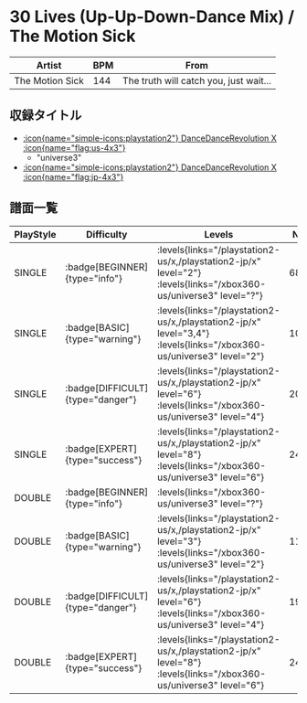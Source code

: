 # 30 Lives (Up-Up-Down-Dance Mix) / The Motion Sick

|Artist|BPM|From|
|------|---|----|
|The Motion Sick|144|The truth will catch you, just wait...|

## 収録タイトル

- [:icon{name="simple-icons:playstation2"} DanceDanceRevolution X :icon{name="flag:us-4x3"}](/playstation2-us/x)
  - "universe3"
- [:icon{name="simple-icons:playstation2"} DanceDanceRevolution X :icon{name="flag:jp-4x3"}](/playstation2-jp/x)

## 譜面一覧

|PlayStyle|Difficulty|Levels|Notes|Movie|
|---------|----------|------|-----|-----|
|SINGLE| :badge[BEGINNER]{type="info"}| :levels{links="/playstation2-us/x,/playstation2-jp/x" level="2"} :levels{links="/xbox360-us/universe3" level="?"}|68/0||
|SINGLE| :badge[BASIC]{type="warning"}| :levels{links="/playstation2-us/x,/playstation2-jp/x" level="3,4"} :levels{links="/xbox360-us/universe3" level="2"}|108/8||
|SINGLE| :badge[DIFFICULT]{type="danger"}| :levels{links="/playstation2-us/x,/playstation2-jp/x" level="6"} :levels{links="/xbox360-us/universe3" level="4"}|208/19||
|SINGLE| :badge[EXPERT]{type="success"}| :levels{links="/playstation2-us/x,/playstation2-jp/x" level="8"} :levels{links="/xbox360-us/universe3" level="6"}|243/1||
|DOUBLE| :badge[BEGINNER]{type="info"}| :levels{links="/xbox360-us/universe3" level="?"}|||
|DOUBLE| :badge[BASIC]{type="warning"}| :levels{links="/playstation2-us/x,/playstation2-jp/x" level="3"} :levels{links="/xbox360-us/universe3" level="2"}|111/4||
|DOUBLE| :badge[DIFFICULT]{type="danger"}| :levels{links="/playstation2-us/x,/playstation2-jp/x" level="6"} :levels{links="/xbox360-us/universe3" level="4"}|197/20||
|DOUBLE| :badge[EXPERT]{type="success"}| :levels{links="/playstation2-us/x,/playstation2-jp/x" level="8"} :levels{links="/xbox360-us/universe3" level="6"}|241/3||
